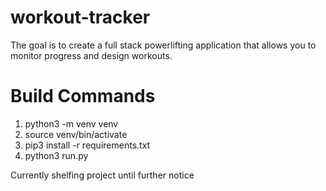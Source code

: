 # workout-tracker
The goal is to create a full stack powerlifting application that allows you to monitor progress and design workouts.

# Build Commands
1. python3 -m venv venv
2. source venv/bin/activate
3. pip3 install -r requirements.txt
4. python3 run.py

Currently shelfing project until further notice



